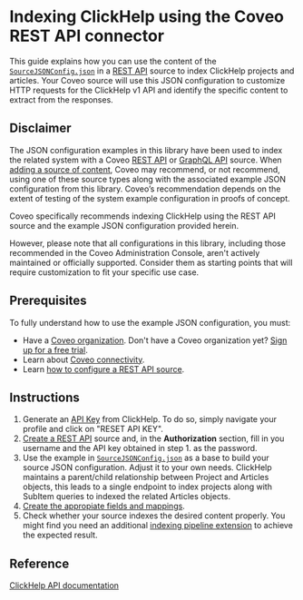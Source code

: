 # Indexing ClickHelp using the Coveo REST API connector
This guide explains how you can use the content of the [`SourceJSONConfig.json`](SourceJSONConfig.json) in a [REST API](https://docs.coveo.com/en/1896/) source to index ClickHelp projects and articles. Your Coveo source will use this JSON configuration to customize HTTP requests for the ClickHelp v1 API and identify the specific content to extract from the responses.

## Disclaimer
The JSON configuration examples in this library have been used to index the related system with a Coveo [REST API](https://docs.coveo.com/en/1896/) or [GraphQL API](https://docs.coveo.com/en/n6gh2329/) source. When [adding a source of content](https://docs.coveo.com/en/3390/index-content/add-or-edit-a-source#add-a-source), Coveo may recommend, or not recommend, using one of these source types along with the associated example JSON configuration from this library. Coveo’s recommendation depends on the extent of testing of the system example configuration in proofs of concept.

Coveo specifically recommends indexing ClickHelp using the REST API source and the example JSON configuration provided herein.

However, please note that all configurations in this library, including those recommended in the Coveo Administration Console, aren't actively maintained or officially supported. Consider them as starting points that will require customization to fit your specific use case.

## Prerequisites
To fully understand how to use the example JSON configuration, you must:
- Have a [Coveo organization](https://docs.coveo.com/en/185). Don't have a Coveo organization yet? [Sign up for a free trial](https://www.coveo.com/en/free-trial?utm_marketing_tactic=connectivity_library).
- Learn about [Coveo connectivity](https://docs.coveo.com/en/1702).
- Learn [how to configure a REST API source](https://docs.coveo.com/en/1896/).

## Instructions
1. Generate an [API Key](https://clickhelp.com/software-documentation-tool/user-manual/api-authentication.html) from ClickHelp. To do so, simply navigate your profile and click on "RESET API KEY".
2. [Create a REST API](https://docs.coveo.com/en/1896/) source and, in the **Authorization** section, fill in you username and the API key obtained in step 1. as the password.
3. Use the example in [`SourceJSONConfig.json`](SourceJSONConfig.json) as a base to build your source JSON configuration. Adjust it to your own needs. ClickHelp maintains a parent/child relationship between Project and Articles objects, this leads to a single endpoint to index projects along with SubItem queries to indexed the related Articles objects.
4. [Create the appropiate fields and mappings](https://docs.coveo.com/en/1896/#completion).
5. Check whether your source indexes the desired content properly. You might find you need an additional [indexing pipeline extension](https://docs.coveo.com/en/1645/) to achieve the expected result.

## Reference
[ClickHelp API documentation](https://clickhelp.com/software-documentation-tool/user-manual/clickhelp-api.html)
